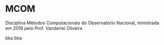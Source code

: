 # MCOM
Disciplina Métodos Computacionais do Observatório Nacional, ministrada em 2016 pelo Prof. Vanderlei Oliveira

bka bka